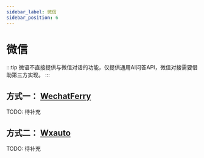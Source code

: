 ```yaml
---
sidebar_label: 微信
sidebar_position: 6
---
```


# 微信

:::tip
微语不直接提供与微信对话的功能，仅提供通用AI问答API，微信对接需要借助第三方实现。
:::

## 方式一： [WechatFerry](https://github.com/lich0821/WeChatFerry)

TODO: 待补充

## 方式二： [Wxauto](https://github.com/cluic/wxauto)

TODO: 待补充
